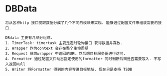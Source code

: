 # DBData

    将从各种http 接口提取数据分成了几个不同的模块来实现. 能够通过配置文件来组装需要的接口.

    DBdata 主要有几部分组成.
    1. TimerTask: timertask 主要是定时轮询接口 获得数据并存放.
    2. Wrapper 作为context 会存在整个生命周期
    3. Request 获取wrapper 中返回的URL 然后想目标服务器进行访问.
    4. Formatter 通过配置文件动态指定使用的formatter 同时判断后面是否需要写入. 不写入返回Null
    5. Writer 将Formatter 得到的内容写进目标地址. 现在只是支持 TSDB